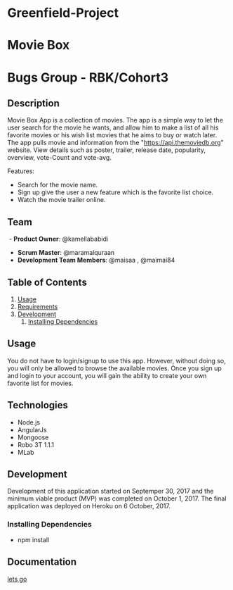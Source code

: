 # Greenfield-Project
# Movie Box
# Bugs Group - RBK/Cohort3

## Description
Movie Box App is a collection of movies. The app is a simple way to let the user search for the movie he wants, and allow him to make a list of all his favorite movies or his wish list movies that he aims to buy or watch later. The app pulls movie and information from the "https://api.themoviedb.org" website. View details such as poster, trailer, release date, popularity, overview, vote-Count and vote-avg.

Features:
- Search for the movie name.
- Sign up give the user a new feature which is the favorite list choice. 
- Watch the movie trailer online.


## Team
  - __Product Owner__: @kamellababidi
  - __Scrum Master__: @maramalquraan
  - __Development Team Members__: @maisaa , @maimai84

## Table of Contents

1. [Usage](#Usage)
2. [Requirements](#requirements)
3. [Development](#development)
    1. [Installing Dependencies](#installing-dependencies)



## Usage

 You do not have to login/signup to use this app. However, without doing so, you will only be allowed to browse the available movies. Once you sign up and login to your account, you will gain the ability to create your own favorite list for movies.


## Technologies

- Node.js
- AngularJs
- Mongoose 
- Robo 3T 1.1.1
- MLab


## Development
Development of this application started on Septemper 30, 2017 and the minimum viable product (MVP) was completed on October 1, 2017. The final application was deployed on Heroku on 6 October, 2017.




### Installing Dependencies
- npm install 


## Documentation
[lets go](https://docs.google.com/document/d/1bjvWumlaPAI5qnsnl97tWoZ14JL5P9KLcq5RumRZLgU/edit?usp=sharing)
